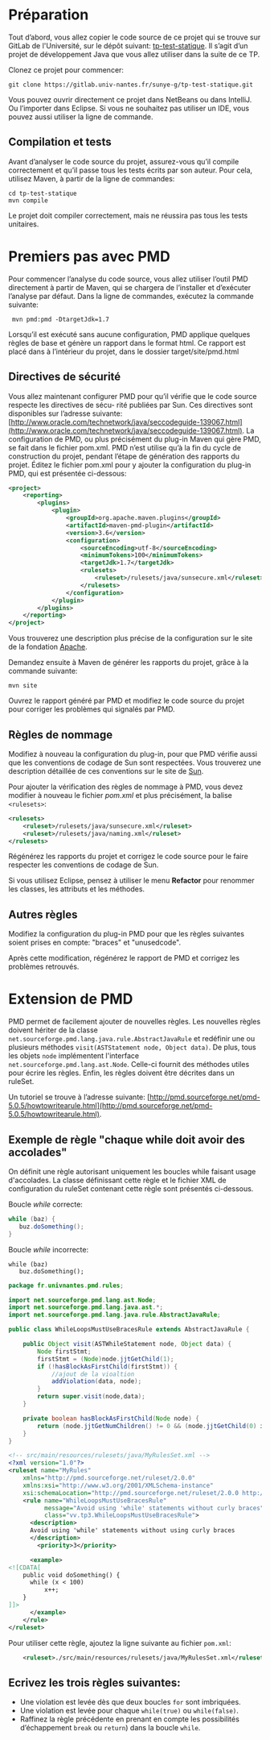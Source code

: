 # Préparation
Tout d’abord, vous allez copier le code source de ce projet qui se trouve sur GitLab de l'Université, sur le dépôt suivant:
[tp-test-statique](https://gitlab.univ-nantes.fr/sunye-g/tp-test-statique).
Il s’agit d’un projet de développement Java que vous allez utiliser dans la suite de ce TP.

Clonez ce projet pour commencer:

    git clone https://gitlab.univ-nantes.fr/sunye-g/tp-test-statique.git

Vous pouvez ouvrir directement ce projet dans NetBeans ou dans IntelliJ. Ou l’importer dans Eclipse. 
Si vous ne souhaitez pas utiliser un IDE, vous pouvez aussi utiliser la ligne de commande.

## Compilation et tests
Avant d’analyser le code source du projet, assurez-vous qu’il compile correctement et qu’il passe tous les tests
écrits par son auteur. 
Pour cela, utilisez Maven, à partir de la ligne de commandes:

    cd tp-test-statique
    mvn compile

Le projet doit compiler correctement, mais ne réussira pas tous les tests unitaires.

# Premiers pas avec PMD
Pour commencer l’analyse du code source, vous allez utiliser l’outil PMD directement à partir de Maven, qui se
chargera de l’installer et d’exécuter l’analyse par défaut.
Dans la ligne de commandes, exécutez la commande suivante:

     mvn pmd:pmd -DtargetJdk=1.7

Lorsqu’il est exécuté sans aucune configuration, PMD applique quelques règles de base et génère un rapport dans
le format html. Ce rapport est placé dans à l’intérieur du projet, dans le dossier target/site/pmd.html

## Directives de sécurité
Vous allez maintenant configurer PMD pour qu’il vérifie que le code source respecte les directives de sécu-
rité publiées par Sun. Ces directives sont disponibles sur l’adresse suivante: 
[http://www.oracle.com/technetwork/java/seccodeguide-139067.html](http://www.oracle.com/technetwork/java/seccodeguide-139067.html).
La configuration de PMD, ou plus précisément du plug-in Maven qui gère PMD, se fait dans le fichier pom.xml. PMD n’est utilise qu’à la fin du cycle de construction du projet, pendant l’étape de génération des rapports du projet.  Éditez le fichier pom.xml pour y ajouter la configuration du plug-in PMD, qui est présentée ci-dessous:

```xml
<project>
	<reporting>
		<plugins>
			<plugin>
				<groupId>org.apache.maven.plugins</groupId>
				<artifactId>maven-pmd-plugin</artifactId>
				<version>3.6</version>
				<configuration>
					<sourceEncoding>utf-8</sourceEncoding>
					<minimumTokens>100</minimumTokens>
					<targetJdk>1.7</targetJdk>
					<rulesets>
						<ruleset>/rulesets/java/sunsecure.xml</ruleset>
					</rulesets>
				</configuration>
			</plugin>
		</plugins>
	</reporting>
</project>
```


Vous trouverez une description plus précise de la configuration sur le site de la fondation [Apache](http://maven.apache.org/plugins/maven-pmd-plugin/).

Demandez ensuite à Maven de générer les rapports du projet, grâce à la commande suivante:

    mvn site

Ouvrez le rapport généré par PMD et modifiez le code source du projet pour corriger les problèmes qui signalés par PMD.

## Règles de nommage
Modifiez à nouveau la configuration du plug-in, pour que PMD vérifie aussi que les conventions de codage de Sun sont respectées. Vous trouverez une description détaillée de ces conventions sur le site de [Sun](http://java.sun.com/docs/codeconv/).

Pour ajouter la vérification des règles de nommage à PMD, vous devez modifier à nouveau le fichier *pom.xml* et plus précisément, la balise `<rulesets>`:

```xml
<rulesets>
	<ruleset>/rulesets/java/sunsecure.xml</ruleset>
	<ruleset>/rulesets/java/naming.xml</ruleset>
</rulesets>
```


Régénérez les rapports du projet et corrigez le code source pour le faire respecter les conventions de codage de Sun.

Si vous utilisez Eclipse, pensez à utiliser le menu **Refactor** pour renommer les classes, les attributs et les méthodes.


## Autres règles
Modifiez la configuration du plug-in PMD pour que les règles suivantes soient prises en compte: "braces" et "unusedcode".

Après cette modification, régénérez le rapport de PMD et corrigez les problèmes retrouvés. 

# Extension de PMD

PMD permet de facilement ajouter de nouvelles règles. 
Les nouvelles règles doivent hériter de la classe `net.sourceforge.pmd.lang.java.rule.AbstractJavaRule` et redéfinir une ou plusieurs méthodes `visit(ASTStatement node, Object data)`. De plus, tous les objets `node` implémentent l'interface `net.sourceforge.pmd.lang.ast.Node`. Celle-ci  fournit des méthodes utiles pour écrire les règles.  Enfin, les règles doivent être décrites dans un ruleSet. 

Un tutoriel se trouve à l’adresse suivante: [http://pmd.sourceforge.net/pmd-5.0.5/howtowritearule.html](http://pmd.sourceforge.net/pmd-5.0.5/howtowritearule.html). 

## Exemple de règle "chaque while doit avoir des accolades"

On définit une règle autorisant uniquement les boucles while faisant usage d'accolades. La classe définissant cette règle et  le fichier XML de configuration du ruleSet contenant cette règle sont présentés ci-dessous.

Boucle *while* correcte:

```java
while (baz) {
   buz.doSomething();
}
```

Boucle *while* incorrecte:

```
while (baz)
   buz.doSomething();
```


```java
package fr.univnantes.pmd.rules;

import net.sourceforge.pmd.lang.ast.Node;
import net.sourceforge.pmd.lang.java.ast.*;
import net.sourceforge.pmd.lang.java.rule.AbstractJavaRule;

public class WhileLoopsMustUseBracesRule extends AbstractJavaRule {

    public Object visit(ASTWhileStatement node, Object data) {
        Node firstStmt;
        firstStmt = (Node)node.jjtGetChild(1);
        if (!hasBlockAsFirstChild(firstStmt)) {
            //ajout de la vioaltion
            addViolation(data, node);
        }
        return super.visit(node,data);
    }

    private boolean hasBlockAsFirstChild(Node node) {
        return (node.jjtGetNumChildren() != 0 && (node.jjtGetChild(0) instanceof ASTBlock));
    }
}
```



```xml
<!-- src/main/resources/rulesets/java/MyRulesSet.xml -->
<?xml version="1.0"?>
<ruleset name="MyRules"
    xmlns="http://pmd.sourceforge.net/ruleset/2.0.0"
    xmlns:xsi="http://www.w3.org/2001/XMLSchema-instance"
    xsi:schemaLocation="http://pmd.sourceforge.net/ruleset/2.0.0 http://pmd.sourceforge.net/ruleset_2_0_0.xsd">
    <rule name="WhileLoopsMustUseBracesRule"
          message="Avoid using 'while' statements without curly braces"
          class="vv.tp3.WhileLoopsMustUseBracesRule">
      <description>
      Avoid using 'while' statements without using curly braces
      </description>
        <priority>3</priority>

      <example>
<![CDATA[
    public void doSomething() {
      while (x < 100)
          x++;
    }
]]>
      </example>
    </rule>
</ruleset>
```


Pour utiliser cette règle, ajoutez la ligne suivante au fichier `pom.xml`:
​	
```xml
	<ruleset>./src/main/resources/rulesets/java/MyRulesSet.xml</ruleset>
```


## Ecrivez les trois règles suivantes:

* Une violation est levée dès que deux boucles `for` sont imbriquées.
* Une violation est levée pour chaque `while(true)` ou `while(false)`.
* Raffinez la règle précédente en prenant en compte les possibilités d’échappement `break` ou `return`) dans la boucle `while`.



